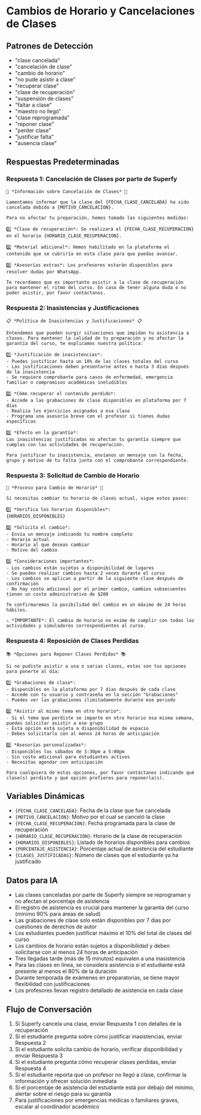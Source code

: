 # Cambios de Horario y Cancelaciones de Clases

## Patrones de Detección

- "clase cancelada"
- "cancelación de clase"
- "cambio de horario"
- "no pude asistir a clase"
- "recuperar clase"
- "clase de recuperación"
- "suspensión de clases"
- "faltar a clase"
- "maestro no llegó"
- "clase reprogramada"
- "reponer clase"
- "perder clase"
- "justificar falta"
- "ausencia clase"

## Respuestas Predeterminadas

### Respuesta 1: Cancelación de Clases por parte de Superfy

```
📣 *Información sobre Cancelación de Clases* 📣

Lamentamos informar que la clase del {FECHA_CLASE_CANCELADA} ha sido cancelada debido a {MOTIVO_CANCELACION}.

Para no afectar tu preparación, hemos tomado las siguientes medidas:

1️⃣ *Clase de recuperación*: Se realizará el {FECHA_CLASE_RECUPERACION} en el horario {HORARIO_CLASE_RECUPERACION}.

2️⃣ *Material adicional*: Hemos habilitado en la plataforma el contenido que se cubriría en esta clase para que puedas avanzar.

3️⃣ *Asesorías extras*: Los profesores estarán disponibles para resolver dudas por WhatsApp.

Te recordamos que es importante asistir a la clase de recuperación para mantener el ritmo del curso. En caso de tener alguna duda o no poder asistir, por favor contáctanos.
```

### Respuesta 2: Inasistencias y Justificaciones

```
📋 *Política de Inasistencias y Justificaciones* 📋

Entendemos que pueden surgir situaciones que impidan tu asistencia a clases. Para mantener la calidad de tu preparación y no afectar la garantía del curso, te explicamos nuestra política:

1️⃣ *Justificación de inasistencias*:
- Puedes justificar hasta un 10% de las clases totales del curso
- Las justificaciones deben presentarse antes o hasta 3 días después de la inasistencia
- Se requiere comprobante para casos de enfermedad, emergencia familiar o compromisos académicos ineludibles

2️⃣ *Cómo recuperar el contenido perdido*:
- Accede a las grabaciones de clase disponibles en plataforma por 7 días
- Realiza los ejercicios asignados a esa clase
- Programa una asesoría breve con el profesor si tienes dudas específicas

3️⃣ *Efecto en la garantía*:
Las inasistencias justificadas no afectan tu garantía siempre que cumplas con las actividades de recuperación.

Para justificar tu inasistencia, envíanos un mensaje con la fecha, grupo y motivo de tu falta junto con el comprobante correspondiente.
```

### Respuesta 3: Solicitud de Cambio de Horario

```
🔄 *Proceso para Cambio de Horario* 🔄

Si necesitas cambiar tu horario de clases actual, sigue estos pasos:

1️⃣ *Verifica los horarios disponibles*:
{HORARIOS_DISPONIBLES}

2️⃣ *Solicita el cambio*:
- Envía un mensaje indicando tu nombre completo
- Horario actual
- Horario al que deseas cambiar
- Motivo del cambio

3️⃣ *Consideraciones importantes*:
- Los cambios están sujetos a disponibilidad de lugares
- Se pueden realizar cambios hasta 2 veces durante el curso
- Los cambios se aplican a partir de la siguiente clase después de confirmación
- No hay costo adicional por el primer cambio, cambios subsecuentes tienen un costo administrativo de $200

Te confirmaremos la posibilidad del cambio en un máximo de 24 horas hábiles.

⚠️ *IMPORTANTE*: El cambio de horario no exime de cumplir con todas las actividades y simuladores correspondientes al curso.
```

### Respuesta 4: Reposición de Clases Perdidas

```
📚 *Opciones para Reponer Clases Perdidas* 📚

Si no pudiste asistir a una o varias clases, estas son tus opciones para ponerte al día:

1️⃣ *Grabaciones de clase*:
- Disponibles en la plataforma por 7 días después de cada clase
- Accede con tu usuario y contraseña en la sección "Grabaciones"
- Puedes ver las grabaciones ilimitadamente durante ese periodo

2️⃣ *Asistir al mismo tema en otro horario*:
- Si el tema que perdiste se imparte en otro horario esa misma semana, puedes solicitar asistir a ese grupo
- Esta opción está sujeta a disponibilidad de espacio
- Debes solicitarlo con al menos 24 horas de anticipación

3️⃣ *Asesorías personalizadas*:
- Disponibles los sábados de 3:30pm a 5:00pm
- Sin costo adicional para estudiantes activos
- Necesitas agendar con anticipación

Para cualquiera de estas opciones, por favor contáctanos indicando qué clase(s) perdiste y qué opción prefieres para reponerla(s).
```

## Variables Dinámicas

- `{FECHA_CLASE_CANCELADA}`: Fecha de la clase que fue cancelada
- `{MOTIVO_CANCELACION}`: Motivo por el cual se canceló la clase
- `{FECHA_CLASE_RECUPERACION}`: Fecha programada para la clase de recuperación
- `{HORARIO_CLASE_RECUPERACION}`: Horario de la clase de recuperación
- `{HORARIOS_DISPONIBLES}`: Listado de horarios disponibles para cambios
- `{PORCENTAJE_ASISTENCIA}`: Porcentaje actual de asistencia del estudiante
- `{CLASES_JUSTIFICADAS}`: Número de clases que el estudiante ya ha justificado

## Datos para IA

- Las clases canceladas por parte de Superfy siempre se reprograman y no afectan el porcentaje de asistencia
- El registro de asistencia es crucial para mantener la garantía del curso (mínimo 90% para áreas de salud)
- Las grabaciones de clase solo están disponibles por 7 días por cuestiones de derechos de autor
- Los estudiantes pueden justificar máximo el 10% del total de clases del curso
- Los cambios de horario están sujetos a disponibilidad y deben solicitarse con al menos 24 horas de anticipación
- Tres llegadas tarde (más de 15 minutos) equivalen a una inasistencia
- Para las clases en línea, se considera asistencia si el estudiante está presente al menos el 80% de la duración
- Durante temporada de exámenes en preparatorias, se tiene mayor flexibilidad con justificaciones
- Los profesores llevan registro detallado de asistencia en cada clase

## Flujo de Conversación

1. Si Superfy cancela una clase, enviar Respuesta 1 con detalles de la recuperación
2. Si el estudiante pregunta sobre cómo justificar inasistencias, enviar Respuesta 2
3. Si el estudiante solicita cambio de horario, verificar disponibilidad y enviar Respuesta 3
4. Si el estudiante pregunta cómo recuperar clases perdidas, enviar Respuesta 4
5. Si el estudiante reporta que un profesor no llegó a clase, confirmar la información y ofrecer solución inmediata
6. Si el porcentaje de asistencia del estudiante está por debajo del mínimo, alertar sobre el riesgo para su garantía
7. Para justificaciones por emergencias médicas o familiares graves, escalar al coordinador académico 